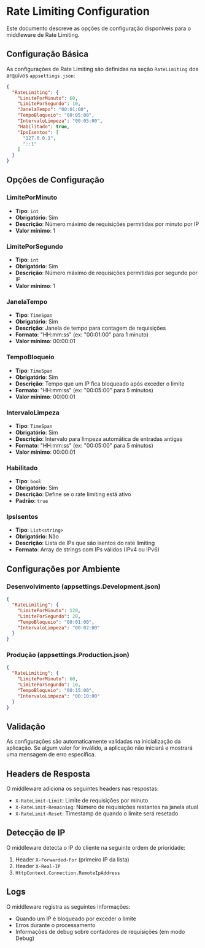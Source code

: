 # Rate Limiting Configuration

Este documento descreve as opções de configuração disponíveis para o middleware de Rate Limiting.

## Configuração Básica

As configurações de Rate Limiting são definidas na seção `RateLimiting` dos arquivos `appsettings.json`:

```json
{
  "RateLimiting": {
    "LimitePorMinuto": 60,
    "LimitePorSegundo": 10,
    "JanelaTempo": "00:01:00",
    "TempoBloqueio": "00:05:00",
    "IntervaloLimpeza": "00:05:00",
    "Habilitado": true,
    "IpsIsentos": [
      "127.0.0.1",
      "::1"
    ]
  }
}
```

## Opções de Configuração

### LimitePorMinuto
- **Tipo**: `int`
- **Obrigatório**: Sim
- **Descrição**: Número máximo de requisições permitidas por minuto por IP
- **Valor mínimo**: 1

### LimitePorSegundo
- **Tipo**: `int`
- **Obrigatório**: Sim
- **Descrição**: Número máximo de requisições permitidas por segundo por IP
- **Valor mínimo**: 1

### JanelaTempo
- **Tipo**: `TimeSpan`
- **Obrigatório**: Sim
- **Descrição**: Janela de tempo para contagem de requisições
- **Formato**: "HH:mm:ss" (ex: "00:01:00" para 1 minuto)
- **Valor mínimo**: 00:00:01

### TempoBloqueio
- **Tipo**: `TimeSpan`
- **Obrigatório**: Sim
- **Descrição**: Tempo que um IP fica bloqueado após exceder o limite
- **Formato**: "HH:mm:ss" (ex: "00:05:00" para 5 minutos)
- **Valor mínimo**: 00:00:01

### IntervaloLimpeza
- **Tipo**: `TimeSpan`
- **Obrigatório**: Sim
- **Descrição**: Intervalo para limpeza automática de entradas antigas
- **Formato**: "HH:mm:ss" (ex: "00:05:00" para 5 minutos)
- **Valor mínimo**: 00:00:01

### Habilitado
- **Tipo**: `bool`
- **Obrigatório**: Sim
- **Descrição**: Define se o rate limiting está ativo
- **Padrão**: `true`

### IpsIsentos
- **Tipo**: `List<string>`
- **Obrigatório**: Não
- **Descrição**: Lista de IPs que são isentos do rate limiting
- **Formato**: Array de strings com IPs válidos (IPv4 ou IPv6)

## Configurações por Ambiente

### Desenvolvimento (appsettings.Development.json)
```json
{
  "RateLimiting": {
    "LimitePorMinuto": 120,
    "LimitePorSegundo": 20,
    "TempoBloqueio": "00:01:00",
    "IntervaloLimpeza": "00:02:00"
  }
}
```

### Produção (appsettings.Production.json)
```json
{
  "RateLimiting": {
    "LimitePorMinuto": 60,
    "LimitePorSegundo": 10,
    "TempoBloqueio": "00:15:00",
    "IntervaloLimpeza": "00:10:00"
  }
}
```

## Validação

As configurações são automaticamente validadas na inicialização da aplicação. Se algum valor for inválido, a aplicação não iniciará e mostrará uma mensagem de erro específica.

## Headers de Resposta

O middleware adiciona os seguintes headers nas respostas:

- `X-RateLimit-Limit`: Limite de requisições por minuto
- `X-RateLimit-Remaining`: Número de requisições restantes na janela atual
- `X-RateLimit-Reset`: Timestamp de quando o limite será resetado

## Detecção de IP

O middleware detecta o IP do cliente na seguinte ordem de prioridade:

1. Header `X-Forwarded-For` (primeiro IP da lista)
2. Header `X-Real-IP`
3. `HttpContext.Connection.RemoteIpAddress`

## Logs

O middleware registra as seguintes informações:

- Quando um IP é bloqueado por exceder o limite
- Erros durante o processamento
- Informações de debug sobre contadores de requisições (em modo Debug)
